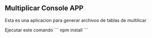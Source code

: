 ## Multiplicar Console APP

Esta es una aplicacion para generar archivos de tablas de multilicar 

Ejecutar este comando 
´´´
npm install
´´´
